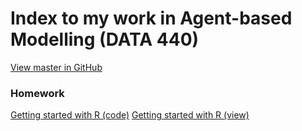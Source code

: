# Index to my work in Agent-based Modelling (DATA 440)

[View master in GitHub](https://github.com/micrittenden/Data440-AgentBasedModelling)

### Homework

[Getting started with R (code)](https://github.com/micrittenden/Data440-AgentBasedModelling/blob/master/HW/Getting_started_w_R/getting_started_w_R.R)
[Getting started with R (view)](https://github.com/micrittenden/Data440-AgentBasedModelling/blob/master/HW/Getting_started_w_R/README.md)